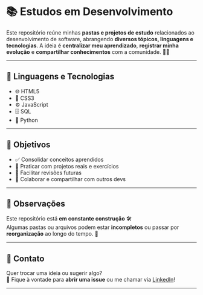 # 📚 **Estudos em Desenvolvimento**

Este repositório reúne minhas **pastas e projetos de estudo** relacionados ao desenvolvimento de software, abrangendo **diversos tópicos, linguagens e tecnologias**. A ideia é **centralizar meu aprendizado**, **registrar minha evolução** e **compartilhar conhecimentos** com a comunidade. 🚀💡

---

## 🧠 **Linguagens e Tecnologias**

- 🌐 HTML5  
- 🎨 CSS3  
- ⚙️ JavaScript  
- 🗄️ SQL  
- 🐍 Python  

---

## 🎯 **Objetivos**

- ✅ Consolidar conceitos aprendidos  
- 🧪 Praticar com projetos reais e exercícios  
- 🔁 Facilitar revisões futuras  
- 🤝 Colaborar e compartilhar com outros devs  

---

## 📌 **Observações**

Este repositório está **em constante construção** 🛠️  
Algumas pastas ou arquivos podem estar **incompletos** ou passar por **reorganização** ao longo do tempo. 🔄

---

## 💬 **Contato**

Quer trocar uma ideia ou sugerir algo?  
📢 Fique à vontade para **abrir uma issue** ou me chamar via [LinkedIn](https://www.linkedin.com/in/ronaldo-canabarro/)!

---